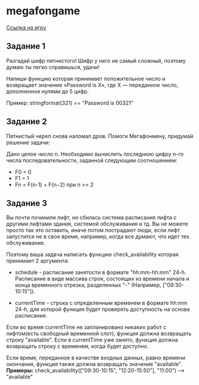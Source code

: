 # megafongame

[Ссылка на игру](https://megacomics.geecko.ru/game)

Задание 1
-----------------------------------

Разгадай шифр пятнистого!
Шифр у него не самый сложный, поэтому думаю ты легко справишься, удачи!

Напиши функцию которая принимает положительное число и возвращает значение «Password is X», где X — переданное число, дополненное нулями до 5 цифр.

Пример:
stringformat(321) == "Password is 00321"

Задание 2
-----------------------------------

Пятнистый череп снова наломал дров. Помоги Мегафонмену, придумай решение задачи:

Дано целое число n. Необходимо вычислить последнюю цифру n-го числа последовательности, заданной следующим соотношением:
* F0 = 0
* F1 = 1
* Fn = F(n-1) + F(n−2) при n >= 2

Задание 3
-----------------------------------

Вы почти починили лифт, но сбилась система расписания лифта с другими лифтами здания, системой обслуживания и тд. Вы не можете просто так это оставить, иначе потом пострадают люди, если лифт запустится не в свое время, например, когда все думают, что идет тех. обслуживание.

Поэтому ваша задача написать функцию check_availability которая принимает 2 аргумента:  

* schedule - расписание занятости в формате "hh:mm-hh:mm" 24-h.  Расписание в виде массива строк, состоящих из времени начала и конца временного отрезка, разделенных "-" (Например, ["09:30-10:15"]).

* currentTime - строка с определенным временем в формате hh:mm 24-h, для которой функция будет проверять доступность на основе расписания.

Если во время currentTime  не запланировано никаких работ с лифтом(есть свободный временной слот), функция должна возвращать строку "available". 
Если в currentTime уже занято, функция должна возвращать строку с временем, когда будет доступно.  

Если время, переданное в качестве входных данных, равно времени окончания, функция также должна возвращать значение "available".
**Примеры:**
  check_availability(["09:30-10:15", "12:20-15:50"], "11:00") --> "available"
